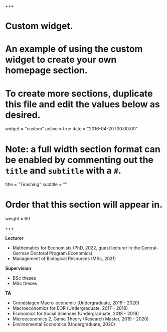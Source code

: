 +++
# Custom widget.
# An example of using the custom widget to create your own homepage section.
# To create more sections, duplicate this file and edit the values below as desired.
widget = "custom"
active = true
date = "2016-04-20T00:00:00"

# Note: a full width section format can be enabled by commenting out the `title` and `subtitle` with a `#`.
title = "Teaching"
subtitle = ""

# Order that this section will appear in.
weight = 60

+++

**Lecturer**

- Mathematics for Economists (PhD, 2022, guest lecturer in the Central-German Doctoral Program Economics)
- Management of Biological Resources (MSc, 2021)

**Supervision**

- BSc theses 
- MSc theses

**TA**

- Grondslagen Macro-economie (Undergraduate, 2016 - 2020)
- Macroeconomics for EOR (Undergraduate, 2017 - 2018)
- Economics for Social Sciences (Undergraduate, 2018 - 2019)
- Microeconomics 2, Game Theory (Research Master, 2019 - 2020) 
- Environmental Economics (Undergraduate, 2020)


